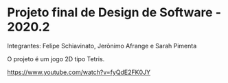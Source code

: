 # Projeto final de Design de Software - 2020.2

Integrantes: Felipe Schiavinato, Jerônimo Afrange e Sarah Pimenta

O projeto é um jogo 2D tipo Tetris.

https://www.youtube.com/watch?v=fyQdE2FK0JY
